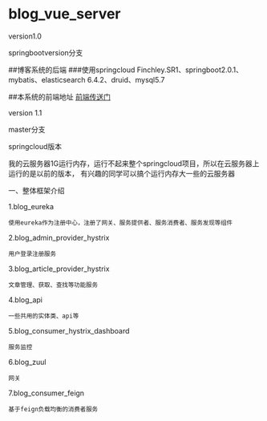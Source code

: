 # blog_vue_server

version1.0

springbootversion分支

##博客系统的后端
###使用springcloud Finchley.SR1、springboot2.0.1、mybatis、elasticsearch 6.4.2、druid、mysql5.7

##本系统的前端地址 <a href="https://github.com/sustly/blog_vue_web">前端传送门</a>

version 1.1

master分支


springcloud版本

我的云服务器1G运行内存，运行不起来整个springcloud项目，所以在云服务器上运行的是以前的版本，
有兴趣的同学可以搞个运行内存大一些的云服务器

一、整体框架介绍

1.blog_eureka

    使用eureka作为注册中心，注册了网关、服务提供者、服务消费者、服务发现等组件
    
2.blog_admin_provider_hystrix

    用户登录注册服务
    
3.blog_article_provider_hystrix

    文章管理、获取、查找等功能服务
    
4.blog_api

    一些共用的实体类、api等
    
5.blog_consumer_hystrix_dashboard

    服务监控
    
6.blog_zuul

    网关
    
7.blog_consumer_feign

    基于feign负载均衡的消费者服务
    
